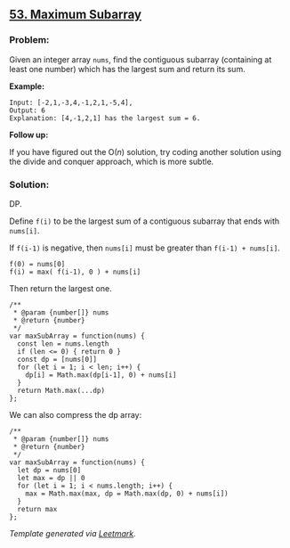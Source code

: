 ## [53. Maximum Subarray](https://leetcode.com/problems/maximum-subarray/description/)

### Problem:

Given an integer array `nums`, find the contiguous subarray (containing at least one number) which has the largest sum and return its sum.

**Example:**

    Input: [-2,1,-3,4,-1,2,1,-5,4],
    Output: 6
    Explanation: [4,-1,2,1] has the largest sum = 6.

**Follow up:**

If you have figured out the O(_n_) solution, try coding another solution using the divide and conquer approach, which is more subtle.

### Solution:

DP.

Define `f(i)` to be the largest sum of a contiguous subarray that ends with `nums[i]`.

If `f(i-1)` is negative, then `nums[i]` must be greater than `f(i-1) + nums[i]`.

    f(0) = nums[0]
    f(i) = max( f(i-1), 0 ) + nums[i]

Then return the largest one.

    /**
     * @param {number[]} nums
     * @return {number}
     */
    var maxSubArray = function(nums) {
      const len = nums.length
      if (len <= 0) { return 0 }
      const dp = [nums[0]]
      for (let i = 1; i < len; i++) {
        dp[i] = Math.max(dp[i-1], 0) + nums[i]
      }
      return Math.max(...dp)
    };

We can also compress the dp array:

    /**
     * @param {number[]} nums
     * @return {number}
     */
    var maxSubArray = function(nums) {
      let dp = nums[0]
      let max = dp || 0
      for (let i = 1; i < nums.length; i++) {
        max = Math.max(max, dp = Math.max(dp, 0) + nums[i])
      }
      return max
    };

_Template generated via [Leetmark](https://github.com/crimx/crx-leetmark)._
